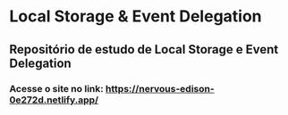 # Local Storage & Event Delegation

## Repositório de estudo de Local Storage e Event Delegation

### Acesse o site no link: https://nervous-edison-0e272d.netlify.app/